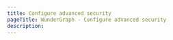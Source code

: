 ```yaml
---
title: Configure advanced security
pageTitle: WunderGraph - Configure advanced security
description:
---
```

